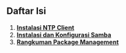 ## Daftar Isi

1. **[Instalasi NTP Client](./NTP_Client/)**
2. **[Instalasi dan Konfigurasi Samba](./Konfigurasi_Samba/)**
3. **[Rangkuman Package Management](./Package_Management/)**
